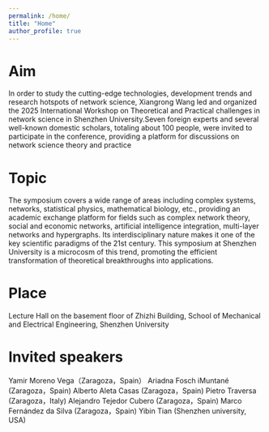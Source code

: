 ```yaml
---
permalink: /home/
title: "Home"
author_profile: true
---
```


Aim
======
In order to study the cutting-edge technologies, development trends and research hotspots of network science, Xiangrong Wang led and organized the 2025 International Workshop on Theoretical and Practical challenges in network science in Shenzhen University.Seven foreign experts and several well-known domestic scholars, totaling about 100 people, were invited to participate in the conference, providing a platform for discussions on network science theory and practice


Topic
======
The symposium covers a wide range of areas including complex systems, networks, statistical physics, mathematical biology, etc., providing an academic exchange platform for fields such as complex network theory, social and economic networks, artificial intelligence integration, multi-layer networks and hypergraphs. Its interdisciplinary nature makes it one of the key scientific paradigms of the 21st century. This symposium at Shenzhen University is a microcosm of this trend, promoting the efficient transformation of theoretical breakthroughs into applications.




Place
======
Lecture Hall on the basement floor of Zhizhi Building, School of Mechanical and Electrical Engineering, Shenzhen University




Invited speakers
======
Yamir Moreno Vega（Zaragoza，Spain）
Ariadna  Fosch iMuntané (Zaragoza，Spain)
Alberto Aleta Casas (Zaragoza，Spain)
Pietro Traversa (Zaragoza，Italy)
Alejandro Tejedor Cubero (Zaragoza，Spain)
Marco Fernández da Silva (Zaragoza，Spain)
Yibin Tian (Shenzhen university, USA)
